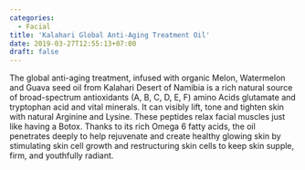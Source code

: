 ```yaml
---
categories:
  - Facial
title: 'Kalahari Global Anti-Aging Treatment Oil'
date: 2019-03-27T12:55:13+07:00
draft: false
---
```


The global anti-aging treatment, infused with organic Melon, Watermelon and Guava seed oil from Kalahari Desert of Namibia is a rich natural source of broad-spectrum antioxidants (A, B, C, D, E, F) amino Acids glutamate and tryptophan acid and vital minerals. It can visibly lift, tone and tighten skin with natural Arginine and Lysine. These peptides relax facial muscles just like having a Botox. Thanks to its rich Omega 6 fatty acids, the oil penetrates deeply to help rejuvenate and create healthy glowing skin by stimulating skin cell growth and restructuring skin cells to keep skin supple, firm, and youthfully radiant. 